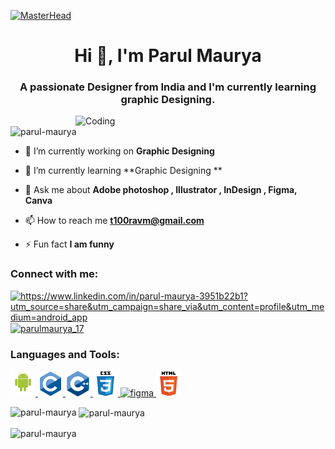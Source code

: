 [![MasterHead](https://user-images.githubusercontent.com/74038190/212749443-0810e511-4f46-4492-96aa-3c110d7bc41a.gif)](htpps://parulmaurya.io)

<h1 align="center">Hi 👋, I'm Parul Maurya</h1>
<h3 align="center">A passionate Designer from India and I'm currently learning graphic  Designing.</h3>
<img align="right" alt="Coding" width="400" src="https://cdn.dribbble.com/users/1364029/screenshots/16093268/media/68e82a7fb4904614a9066d6b540c14b2.gif">

<p align="left"> <img src="https://komarev.com/ghpvc/?username=parul-maurya&label=Profile%20views&color=0e75b6&style=flat" alt="parul-maurya" /> </p>

- 🔭 I’m currently working on **Graphic Designing**

- 🌱 I’m currently learning **Graphic Designing **

- 💬 Ask me about **Adobe photoshop , Illustrator , InDesign , Figma, Canva**

- 📫 How to reach me **t100ravm@gmail.com**

- ⚡ Fun fact **I am funny**

<h3 align="left">Connect with me:</h3>
<p align="left">
<a href="https://linkedin.com/in/https://www.linkedin.com/in/parul-maurya-3951b22b1?utm_source=share&utm_campaign=share_via&utm_content=profile&utm_medium=android_app" target="blank"><img align="center" src="https://raw.githubusercontent.com/rahuldkjain/github-profile-readme-generator/master/src/images/icons/Social/linked-in-alt.svg" alt="https://www.linkedin.com/in/parul-maurya-3951b22b1?utm_source=share&utm_campaign=share_via&utm_content=profile&utm_medium=android_app" height="30" width="40" /></a>
<a href="https://instagram.com/parulmaurya_17" target="blank"><img align="center" src="https://raw.githubusercontent.com/rahuldkjain/github-profile-readme-generator/master/src/images/icons/Social/instagram.svg" alt="parulmaurya_17" height="30" width="40" /></a>
</p>

<h3 align="left">Languages and Tools:</h3>
<p align="left"> <a href="https://developer.android.com" target="_blank" rel="noreferrer"> <img src="https://raw.githubusercontent.com/devicons/devicon/master/icons/android/android-original-wordmark.svg" alt="android" width="40" height="40"/> </a> <a href="https://www.cprogramming.com/" target="_blank" rel="noreferrer"> <img src="https://raw.githubusercontent.com/devicons/devicon/master/icons/c/c-original.svg" alt="c" width="40" height="40"/> </a> <a href="https://www.w3schools.com/cpp/" target="_blank" rel="noreferrer"> <img src="https://raw.githubusercontent.com/devicons/devicon/master/icons/cplusplus/cplusplus-original.svg" alt="cplusplus" width="40" height="40"/> </a> <a href="https://www.w3schools.com/css/" target="_blank" rel="noreferrer"> <img src="https://raw.githubusercontent.com/devicons/devicon/master/icons/css3/css3-original-wordmark.svg" alt="css3" width="40" height="40"/> </a> <a href="https://www.figma.com/" target="_blank" rel="noreferrer"> <img src="https://www.vectorlogo.zone/logos/figma/figma-icon.svg" alt="figma" width="40" height="40"/> </a> <a href="https://www.w3.org/html/" target="_blank" rel="noreferrer"> <img src="https://raw.githubusercontent.com/devicons/devicon/master/icons/html5/html5-original-wordmark.svg" alt="html5" width="40" height="40"/> </a> </p>

<p><img align="left" src="https://github-readme-stats.vercel.app/api/top-langs?username=parul-maurya&show_icons=true&locale=en&layout=compact" alt="parul-maurya" /></p>

<p>&nbsp;<img align="center" src="https://github-readme-stats.vercel.app/api?username=parul-maurya&show_icons=true&locale=en" alt="parul-maurya" /></p>

<p><img align="center" src="https://github-readme-streak-stats.herokuapp.com/?user=parul-maurya&" alt="parul-maurya" /></p>
